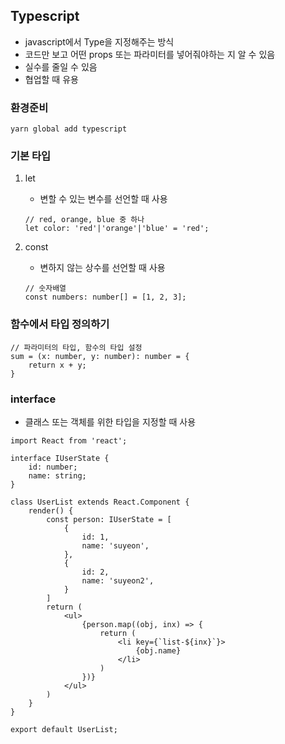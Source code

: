 ## Typescript

- javascript에서 Type을 지정해주는 방식
- 코드만 보고 어떤 props 또는 파라미터를 넣어줘야하는 지 알 수 있음
- 실수를 줄일 수 있음
- 협업할 때 유용



### 환경준비

``` react
yarn global add typescript
```



### 기본 타입

1. let

   - 변할 수 있는 변수를 선언할 때 사용

   ``` react
   // red, orange, blue 중 하나
   let color: 'red'|'orange'|'blue' = 'red';
   ```

2. const

   - 변하지 않는 상수를 선언할 때 사용

   ``` react
   // 숫자배열
   const numbers: number[] = [1, 2, 3];
   ```



### 함수에서 타입 정의하기

```react
// 파라미터의 타입, 함수의 타입 설정
sum = (x: number, y: number): number = {
    return x + y;
}
```





### interface

- 클래스 또는 객체를 위한 타입을 지정할 때 사용

``` react
import React from 'react';

interface IUserState {
    id: number;
    name: string;
}

class UserList extends React.Component {
    render() {
        const person: IUserState = [
            {
            	id: 1,
            	name: 'suyeon',
        	},
            {
                id: 2,
                name: 'suyeon2',
            }
        ]
        return (
        	<ul>
                {person.map((obj, inx) => {
                    return (
                    	<li key={`list-${inx}`}>
                        	{obj.name}
                        </li>
                    )
                })}
            </ul>
        )
    }
}

export default UserList;
```

